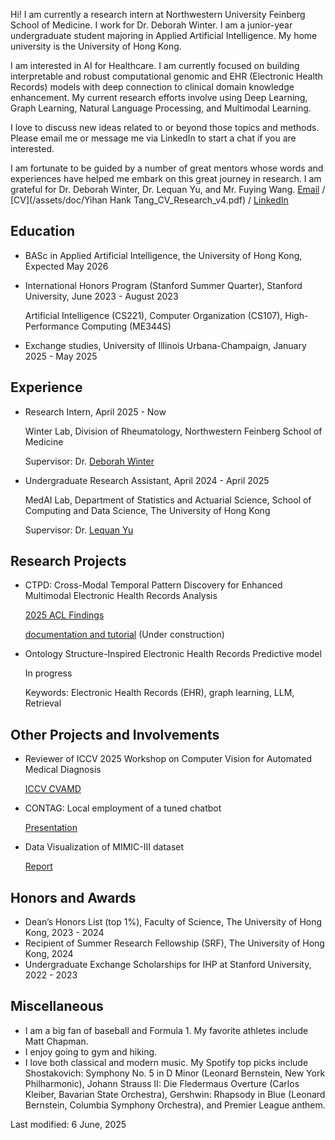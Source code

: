 Hi! I am currently a research intern at Northwestern University Feinberg School of Medicine. I work for Dr. Deborah Winter. I am a junior-year undergraduate student majoring in Applied Artificial Intelligence. My home university is the University of Hong Kong.

I am interested in AI for Healthcare. I am currently focused on building interpretable and robust computational genomic and EHR (Electronic Health Records) models with deep connection to clinical domain knowledge enhancement. My current research efforts involve using Deep Learning, Graph Learning, Natural Language Processing, and Multimodal Learning. 

I love to discuss new ideas related to or beyond those topics and methods. Please email me or message me via LinkedIn to start a chat if you are interested.

I am fortunate to be guided by a number of great mentors whose words and experiences have helped me embark on this great journey in research. I am grateful for Dr. Deborah Winter, Dr. Lequan Yu, and Mr. Fuying Wang.
[Email](mailto:hanktang.yh@gmail.com) / [CV](/assets/doc/Yihan Hank Tang_CV_Research_v4.pdf) / [LinkedIn](https://www.linkedin.com/in/yihan-tang-hank/) 

## Education
- BASc in Applied Artificial Intelligence, the University of Hong Kong, Expected May 2026

- International Honors Program (Stanford Summer Quarter), Stanford University, June 2023 - August 2023

  Artificial Intelligence (CS221), Computer Organization (CS107), High-Performance Computing (ME344S)

- Exchange studies, University of Illinois Urbana-Champaign, January 2025 - May 2025


## Experience 
- Research Intern, April 2025 - Now

  Winter Lab, Division of Rheumatology, Northwestern Feinberg School of Medicine
  
  Supervisor: Dr. [Deborah Winter](https://www.feinberg.northwestern.edu/faculty-profiles/az/profile.html?xid=35765)
  
- Undergraduate Research Assistant, April 2024 - April 2025

  MedAI Lab, Department of Statistics and Actuarial Science, School of Computing and Data Science, The University of Hong Kong
  
  Supervisor: Dr. [Lequan Yu](https://yulequan.github.io)

## Research Projects
- CTPD: Cross-Modal Temporal Pattern Discovery for Enhanced Multimodal Electronic Health Records Analysis

  [2025 ACL Findings](https://arxiv.org/abs/2411.00696)
  
  [documentation and tutorial](/assets/doc/CTPD_documentation.pdf) (Under construction)

- Ontology Structure-Inspired Electronic Health Records Predictive model

  In progress
    
  Keywords: Electronic Health Records (EHR), graph learning, LLM, Retrieval

## Other Projects and Involvements
- Reviewer of ICCV 2025 Workshop on Computer Vision for Automated Medical Diagnosis

  [ICCV CVAMD](https://openreview.net/group?id=thecvf.com/ICCV/2025/Workshop/CVAMD&referrer=%5BHomepage%5D(%2F)#tab-your-consoles)
  
- CONTAG: Local employment of a tuned chatbot
  
  [Presentation](/assets/doc/DESN9002_Presentation.pdf)
- Data Visualization of MIMIC-III dataset
  
  [Report](/assets/doc/stat3622_report.pdf)

## Honors and Awards 
- Dean’s Honors List (top 1%), Faculty of Science, The University of Hong Kong, 2023 - 2024
- Recipient of Summer Research Fellowship (SRF), The University of Hong Kong, 2024
- Undergraduate Exchange Scholarships for IHP at Stanford University,	2022 - 2023


## Miscellaneous
- I am a big fan of baseball and Formula 1. My favorite athletes include Matt Chapman.
- I enjoy going to gym and hiking.
- I love both classical and modern music. My Spotify top picks include Shostakovich: Symphony No. 5 in D Minor (Leonard Bernstein, New York Philharmonic), Johann Strauss II: Die Fledermaus Overture (Carlos Kleiber, Bavarian State Orchestra), Gershwin: Rhapsody in Blue (Leonard Bernstein, Columbia Symphony Orchestra), and Premier League anthem.

Last modified: 6 June, 2025
